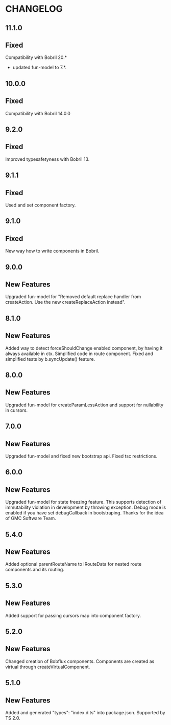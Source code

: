 CHANGELOG
===

11.1.0
--

Fixed
-
Compatibility with Bobril 20.*
* updated fun-model to 7.*.

10.0.0
--

Fixed
-
Compatibility with Bobril 14.0.0

9.2.0
--

Fixed
-
Improved typesafetyness with Bobril 13.


9.1.1
--

Fixed
-
Used and set component factory.

9.1.0
--

Fixed
-
New way how to write components in Bobril.


9.0.0
--

New Features
-
Upgraded fun-model for "Removed default replace handler from createAction. Use the new createReplaceAction instead".

8.1.0
--

New Features
-
Added way to detect forceShouldChange enabled component, by having it always available in ctx.
Simplified code in route component.
Fixed and simplified tests by b.syncUpdate() feature.

8.0.0
--

New Features
-
Upgraded fun-model for createParamLessAction and support for nullability in cursors.

7.0.0
--

New Features
-

Upgraded fun-model and fixed new bootstrap api.
Fixed tsc restrictions.

6.0.0
--

New Features
-

Upgraded fun-model for state freezing feature. This supports detection of immutability violation in development by throwing exception. Debug mode is enabled if you have set debugCallback in bootstraping. Thanks for the idea of GMC Software Team.

5.4.0
--

New Features
-

Added optional parentRouteName to IRouteData for nested route components and its routing.

5.3.0
--

New Features
-

Added support for passing cursors map into component factory.

5.2.0
--

New Features
-

Changed creation of Bobflux components. Components are created as virtual through createVirtualComponent.

5.1.0
--

New Features
-

Added and generated "types": "index.d.ts" into package.json. Supported by TS 2.0.
